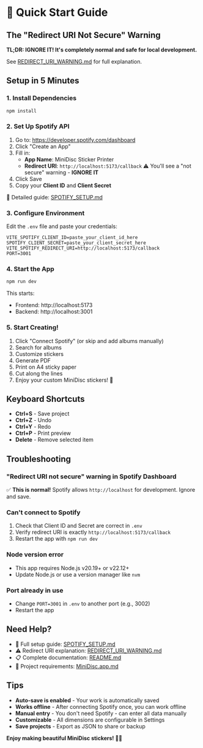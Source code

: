 # 🚀 Quick Start Guide

## The "Redirect URI Not Secure" Warning

**TL;DR: IGNORE IT! It's completely normal and safe for local development.**

See [REDIRECT_URI_WARNING.md](REDIRECT_URI_WARNING.md) for full explanation.

## Setup in 5 Minutes

### 1. Install Dependencies
```bash
npm install
```

### 2. Set Up Spotify API

1. Go to: https://developer.spotify.com/dashboard
2. Click "Create an App"
3. Fill in:
   - **App Name**: MiniDisc Sticker Printer
   - **Redirect URI**: `http://localhost:5173/callback` ⚠️ You'll see a "not secure" warning - **IGNORE IT**
4. Click Save
5. Copy your **Client ID** and **Client Secret**

📖 Detailed guide: [SPOTIFY_SETUP.md](SPOTIFY_SETUP.md)

### 3. Configure Environment

Edit the `.env` file and paste your credentials:

```env
VITE_SPOTIFY_CLIENT_ID=paste_your_client_id_here
SPOTIFY_CLIENT_SECRET=paste_your_client_secret_here
VITE_SPOTIFY_REDIRECT_URI=http://localhost:5173/callback
PORT=3001
```

### 4. Start the App

```bash
npm run dev
```

This starts:
- Frontend: http://localhost:5173
- Backend: http://localhost:3001

### 5. Start Creating!

1. Click "Connect Spotify" (or skip and add albums manually)
2. Search for albums
3. Customize stickers
4. Generate PDF
5. Print on A4 sticky paper
6. Cut along the lines
7. Enjoy your custom MiniDisc stickers! 🎵

## Keyboard Shortcuts

- **Ctrl+S** - Save project
- **Ctrl+Z** - Undo
- **Ctrl+Y** - Redo
- **Ctrl+P** - Print preview
- **Delete** - Remove selected item

## Troubleshooting

### "Redirect URI not secure" warning in Spotify Dashboard
✅ **This is normal!** Spotify allows `http://localhost` for development. Ignore and save.

### Can't connect to Spotify
1. Check that Client ID and Secret are correct in `.env`
2. Verify redirect URI is exactly `http://localhost:5173/callback`
3. Restart the app with `npm run dev`

### Node version error
- This app requires Node.js v20.19+ or v22.12+
- Update Node.js or use a version manager like `nvm`

### Port already in use
- Change `PORT=3001` in `.env` to another port (e.g., 3002)
- Restart the app

## Need Help?

- 📖 Full setup guide: [SPOTIFY_SETUP.md](SPOTIFY_SETUP.md)
- ⚠️ Redirect URI explanation: [REDIRECT_URI_WARNING.md](REDIRECT_URI_WARNING.md)
- 📋 Complete documentation: [README.md](README.md)
- 📝 Project requirements: [MiniDisc.app.md](MiniDisc.app.md)

## Tips

- **Auto-save is enabled** - Your work is automatically saved
- **Works offline** - After connecting Spotify once, you can work offline
- **Manual entry** - You don't need Spotify - can enter all data manually
- **Customizable** - All dimensions are configurable in Settings
- **Save projects** - Export as JSON to share or backup

**Enjoy making beautiful MiniDisc stickers! 📀✨**
